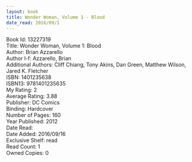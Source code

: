 ```yaml
---
layout: book
title: Wonder Woman, Volume 1 - Blood
date_read: 2016/09/1
---
```


Book Id: 13227319<br />
Title: Wonder Woman, Volume 1: Blood<br />
Author: Brian Azzarello<br />
Author l-f: Azzarello, Brian<br />
Additional Authors: Cliff Chiang, Tony Akins, Dan           Green, Matthew Wilson, Jared K. Fletcher<br />
ISBN: 1401235638<br />
ISBN13: 9781401235635<br />
My Rating: 2<br />
Average Rating: 3.88<br />
Publisher: DC Comics<br />
Binding: Hardcover<br />
Number of Pages: 160<br />
Year Published: 2012<br />
Date Read: <br />
Date Added: 2016/09/16<br />
Exclusive Shelf: read<br />
Read Count: 1<br />
Owned Copies: 0<br />

